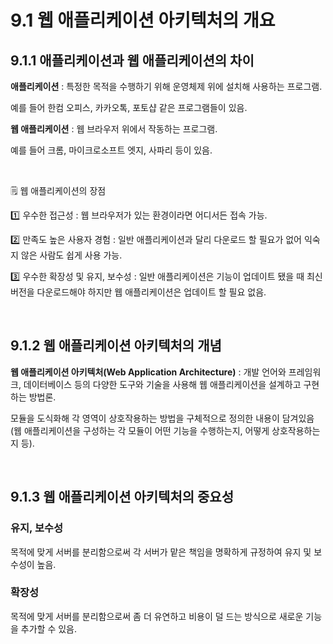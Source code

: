 # 9.1 웹 애플리케이션 아키텍처의 개요

## 9.1.1 애플리케이션과 웹 애플리케이션의 차이

**애플리케이션** : 특정한 목적을 수행하기 위해 운영체제 위에 설치해 사용하는 프로그램.

예를 들어 한컴 오피스, 카카오톡, 포토샵 같은 프로그램들이 있음.

**웹 애플리케이션** : 웹 브라우저 위에서 작동하는 프로그램.

예를 들어 크롬, 마이크로소프트 엣지, 사파리 등이 있음.

<br />

:spiral_notepad: 웹 애플리케이션의 장점

:one: 우수한 접근성 : 웹 브라우저가 있는 환경이라면 어디서든 접속 가능.

:two: 만족도 높은 사용자 경험 : 일반 애플리케이션과 달리 다운로드 할 필요가 없어 익숙지 않은 사람도 쉽게 사용 가능.

:three: 우수한 확장성 및 유지, 보수성 : 일반 애플리케이션은 기능이 업데이트 됐을 때 최신 버전을 다운로드해야 하지만 웹 애플리케이션은 업데이트 할 필요 없음.

<br />

## 9.1.2 웹 애플리케이션 아키텍처의 개념

**웹 애플리케이션 아키텍처(Web Application Architecture)** : 개발 언어와 프레임워크, 데이터베이스 등의 다양한 도구와 기술을 사용해 웹 애플리케이션을 설계하고 구현하는 방법론.

모듈을 도식화해 각 영역이 상호작용하는 방법을 구체적으로 정의한 내용이 담겨있음(웹 애플리케이션을 구성하는 각 모듈이 어떤 기능을 수행하는지, 어떻게 상호작용하는지 등).

<br />

## 9.1.3 웹 애플리케이션 아키텍처의 중요성

### 유지, 보수성

목적에 맞게 서버를 분리함으로써 각 서버가 맡은 책임을 명확하게 규정하여 유지 및 보수성이 높음.

### 확장성

목적에 맞게 서버를 분리함으로써 좀 더 유연하고 비용이 덜 드는 방식으로 새로운 기능을 추가할 수 있음.